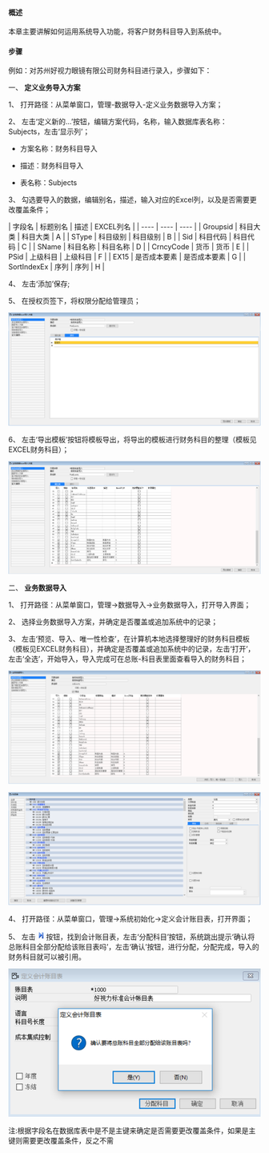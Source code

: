 #### **概述**

本章主要讲解如何运用系统导入功能，将客户财务科目导入到系统中。

#### **步骤**

例如：对苏州好视力眼镜有限公司财务科目进行录入，步骤如下：

一、  **定义业务导入方案**

1、 打开路径：从菜单窗口，管理-数据导入-定义业务数据导入方案；

2、  左击‘定义新的…’按钮，编辑方案代码，名称，输入数据库表名称：Subjects，左击‘显示列’；

- 方案名称：财务科目导入

- 描述：财务科目导入

- 表名称：Subjects 

3、 勾选要导入的数据，编辑别名，描述，输入对应的Excel列，以及是否需要更改覆盖条件；

| 字段名 | 标题别名 |  描述 | EXCEL列名 |
| ---- | ---- | ---- |
| Groupsid | 科目大类 |  科目大类 | A |
| SType | 科目级别 |  科目级别 | B |
| Sid  | 科目代码 |  科目代码 | C |
| SName | 科目名称 |  科目名称 | D |
| CrncyCode | 货币 |  货币 | E |
| PSid | 上级科目 |  上级科目 | F |
| EX15 | 是否成本要素 |  是否成本要素 | G |
| SortIndexEx | 序列 |  序列 | H |

4、 左击‘添加’保存;

5、 在授权页签下，将权限分配给管理员；

![img](images/pz9.1.png)

6、 左击‘导出模板’按钮将模板导出，将导出的模板进行财务科目的整理（模板见EXCEL财务科目）；

![img](images/pz9.2.png) 

二、 **业务数据导入**

1、 打开路径：从菜单窗口，管理->数据导入->业务数据导入，打开导入界面；

2、 选择业务数据导入方案，并确定是否覆盖或追加系统中的记录；

3、 左击‘预览、导入、唯一性检查’，在计算机本地选择整理好的财务科目模板（模板见EXCEL财务科目），并确定是否覆盖或追加系统中的记录，左击‘打开’，左击‘全选’，开始导入，导入完成可在总账-科目表里面查看导入的财务科目；

![img](images/pz9.3.png)

![img](images/pz9.4.png)

4、 打开路径：从菜单窗口，管理->系统初始化->定义会计账目表，打开界面；

5、 左击![img](images/pz9.5.png)按钮，找到会计账目表，左击‘分配科目’按钮，系统跳出提示‘确认将总账科目全部分配给该账目表吗’，左击‘确认’按钮，进行分配，分配完成，导入的财务科目就可以被引用。

![img](images/pz9.6.png)

注:根据字段名在数据库表中是不是主键来确定是否需要更改覆盖条件，如果是主键则需要更改覆盖条件，反之不需